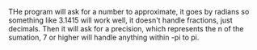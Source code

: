 THe program will ask for a number to approximate, it goes by radians so something like 3.1415 will work well, it doesn't handle fractions, just decimals.
Then it will ask for a precision, which represents the n of the sumation, 7 or higher will handle anything within -pi to pi.
